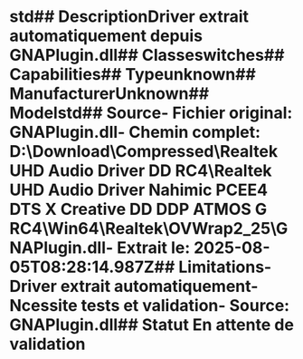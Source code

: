 # std##  DescriptionDriver extrait automatiquement depuis GNAPlugin.dll##  Classeswitches##  Capabilities##  Typeunknown##  ManufacturerUnknown##  Modelstd##  Source- **Fichier original**: GNAPlugin.dll- **Chemin complet**: D:\Download\Compressed\Realtek UHD Audio Driver DD RC4\Realtek UHD Audio Driver Nahimic PCEE4 DTS X Creative DD DDP ATMOS G RC4\Win64\Realtek\OVWrap2_25\GNAPlugin.dll- **Extrait le**: 2025-08-05T08:28:14.987Z##  Limitations- Driver extrait automatiquement- Ncessite tests et validation- Source: GNAPlugin.dll##  Statut En attente de validation